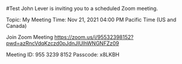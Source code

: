 #Test
John Lever is inviting you to a scheduled Zoom meeting.

Topic: My Meeting
Time: Nov 21, 2021 04:00 PM Pacific Time (US and Canada)

Join Zoom Meeting
https://zoom.us/j/95532398152?pwd=azRncVdqKzczd0pJdnJIUlhWNGNFZz09

Meeting ID: 955 3239 8152
Passcode: x8LKBH








